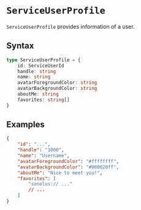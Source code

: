 # `ServiceUserProfile`

`ServiceUserProfile` provides information of a user.

## Syntax

```ts
type ServiceUserProfile = {
    id: ServiceUserId
    handle: string
    name: string
    avatarForegroundColor: string
    avatarBackgroundColor: string
    aboutMe: string
    favorites: string[]
}
```

## Examples

```json
{
    "id": "...",
    "handle": "1000",
    "name": "Username",
    "avatarForegroundColor": "#ffffffff",
    "avatarBackgroundColor": "#000020ff",
    "aboutMe": "Nice to meet you!",
    "favorites": [
        "sonolus:// ..."
        // ...
    ]
}
```
